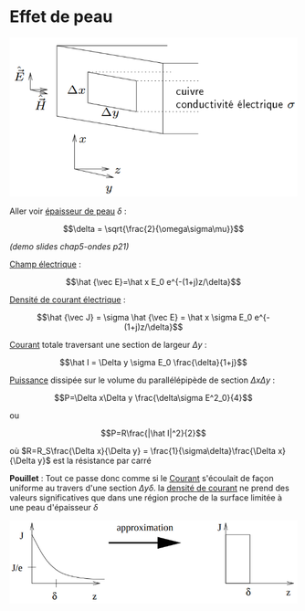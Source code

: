 # Effet de peau

![](attachments/Pasted%20image%2020230723152632.png)

Aller voir [épaisseur de peau](Vecteur%20de%20Poynting.md) $\delta$ :

$$\delta = \sqrt{\frac{2}{\omega\sigma\mu}}$$

*(demo slides chap5-ondes p21)*

[Champ électrique](Champ%20électrique.md) :

$$\hat {\vec E}=\hat x E_0 e^{-(1+j)z/\delta}$$

[Densité de courant électrique](Densité%20de%20courant%20électrique.md) :

$$\hat {\vec J} = \sigma \hat {\vec E} = \hat x \sigma E_0 e^{-(1+j)z/\delta}$$

[Courant](Courant.md) totale traversant une section de largeur $\Delta y$ :

$$\hat I = \Delta y \sigma E_0 \frac{\delta}{1+j}$$

[Puissance](Puissance.md) dissipée sur le volume du parallélépipède de section $\Delta x \Delta y$ :

$$P=\Delta x\Delta y \frac{\delta\sigma E^2_0}{4}$$

ou

$$P=R\frac{|\hat I|^2}{2}$$

où $R=R_S\frac{\Delta x}{\Delta y} = \frac{1}{\sigma\delta}\frac{\Delta x}{\Delta y}$ est la résistance par carré

**Pouillet** : Tout ce passe donc comme si le [Courant](Courant.md) s'écoulait de façon uniforme au travers d'une section $\Delta y\delta$. la [densité de courant](Densité%20de%20courant%20électrique.md) ne prend des valeurs significatives que dans une région proche de la surface limitée à une peau d'épaisseur $\delta$

![](attachments/Pasted%20image%2020230723153944.png)